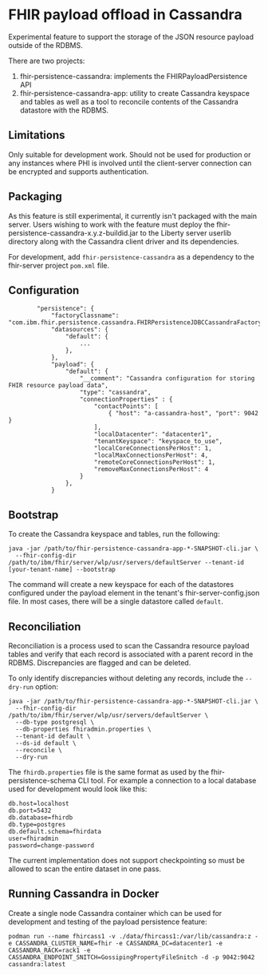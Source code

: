 # FHIR payload offload in Cassandra

Experimental feature to support the storage of the JSON resource payload outside of the RDBMS.

There are two projects:

1. fhir-persistence-cassandra: implements the FHIRPayloadPersistence API
2. fhir-persistence-cassandra-app: utility to create Cassandra keyspace and tables as well as a tool to reconcile contents of the Cassandra datastore with the RDBMS.

## Limitations

Only suitable for development work. Should not be used for production or any instances
where PHI is involved until the client-server connection can be encrypted and supports
authentication.

## Packaging

As this feature is still experimental, it currently isn't packaged with the main server. Users
wishing to work with the feature must deploy the fhir-persistence-cassandra-x.y.z-buildid.jar
to the Liberty server userlib directory along with the Cassandra client driver and its
dependencies.

For development, add `fhir-persistence-cassandra` as a dependency to the fhir-server project `pom.xml`
file.

## Configuration

```
        "persistence": {
            "factoryClassname": "com.ibm.fhir.persistence.cassandra.FHIRPersistenceJDBCCassandraFactory",
            "datasources": {
                "default": {
                    ...
                },
            },
            "payload": {
                "default": {
                    "__comment": "Cassandra configuration for storing FHIR resource payload data",
                    "type": "cassandra",
                    "connectionProperties" : {
                        "contactPoints": [
                            { "host": "a-cassandra-host", "port": 9042 }
                        ],
                        "localDatacenter": "datacenter1",
                        "tenantKeyspace": "keyspace_to_use",
                        "localCoreConnectionsPerHost": 1,
                        "localMaxConnectionsPerHost": 4,
                        "remoteCoreConnectionsPerHost": 1,
                        "removeMaxConnectionsPerHost": 4
                    }
                },
            }
```

## Bootstrap

To create the Cassandra keyspace and tables, run the following:

```
java -jar /path/to/fhir-persistence-cassandra-app-*-SNAPSHOT-cli.jar \
  --fhir-config-dir /path/to/ibm/fhir/server/wlp/usr/servers/defaultServer --tenant-id [your-tenant-name] --bootstrap
```

The command will create a new keyspace for each of the datastores configured under the payload element in the tenant's
fhir-server-config.json file. In most cases, there will be a single datastore called `default`.

## Reconciliation

Reconciliation is a process used to scan the Cassandra resource payload tables and verify that each record is associated
with a parent record in the RDBMS. Discrepancies are flagged and can be deleted.

To only identify discrepancies without deleting any records, include the `--dry-run` option:

```
java -jar /path/to/fhir-persistence-cassandra-app-*-SNAPSHOT-cli.jar \
  --fhir-config-dir /path/to/ibm/fhir/server/wlp/usr/servers/defaultServer \
  --db-type postgresql \
  --db-properties fhiradmin.properties \
  --tenant-id default \
  --ds-id default \
  --reconcile \
  --dry-run
```

The `fhirdb.properties` file is the same format as used by the fhir-persistence-schema CLI tool. For example
a connection to a local database used for development would look like this:

```
db.host=localhost
db.port=5432
db.database=fhirdb
db.type=postgres
db.default.schema=fhirdata
user=fhiradmin
password=change-password
```

The current implementation does not support checkpointing so must be allowed to scan the entire dataset in one pass.

## Running Cassandra in Docker

Create a single node Cassandra container which can be used for development and testing of the payload persistence feature:

```
podman run --name fhircass1 -v ./data/fhircass1:/var/lib/cassandra:z -e CASSANDRA_CLUSTER_NAME=fhir -e CASSANDRA_DC=datacenter1 -e CASSANDRA_RACK=rack1 -e CASSANDRA_ENDPOINT_SNITCH=GossipingPropertyFileSnitch -d -p 9042:9042 cassandra:latest
```
